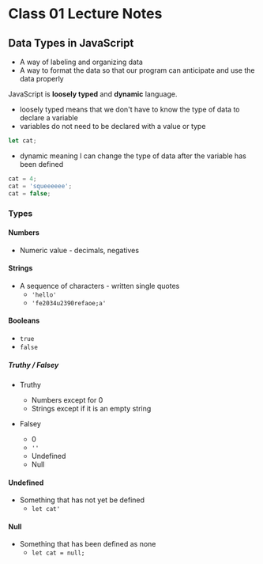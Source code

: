 # Class 01 Lecture Notes

## Data Types in JavaScript

- A way of labeling and organizing data
- A way to format the data so that our program can anticipate and use the data properly

JavaScript is **loosely typed** and **dynamic** language.

- loosely typed means that we don't have to know the type of data to declare a variable
- variables do not need to be declared with a value or type

```js
let cat;
```

- dynamic meaning I can change the type of data after the variable has been defined

```js
cat = 4;
cat = 'squeeeeee';
cat = false;
```

### Types

#### Numbers

- Numeric value - decimals, negatives

#### Strings

- A sequence of characters - written single quotes
  - `'hello'`
  - `'fe2034u2390refaoe;a'`

#### Booleans

- `true`
- `false`

##### Truthy / Falsey

- Truthy
  - Numbers except for 0
  - Strings except if it is an empty string

- Falsey
  - 0
  - `''`
  - Undefined
  - Null

#### Undefined

- Something that has not yet be defined
  - `let cat'`

#### Null

- Something that has been defined as none
  - `let cat = null;`
